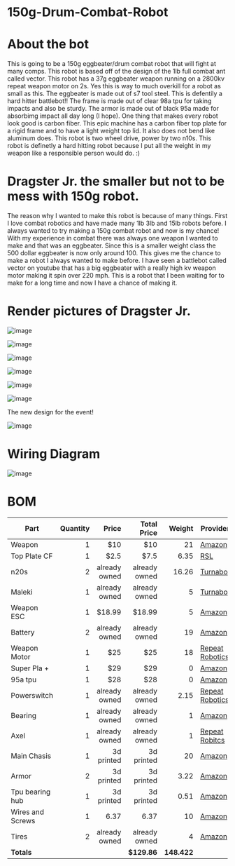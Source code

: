 # 150g-Drum-Combat-Robot

# About the bot
This is going to be a 150g eggbeater/drum combat robot that will fight at many comps. This robot is based off of the design of the 1lb full combat ant called vector. This robot has a 37g eggbeater weapon running on a 2800kv repeat weapon motor on 2s. Yes this is way to much overkill for a robot as small as this. The eggbeater is made out of s7 tool steel. This is defentily a hard hitter battlebot!! The frame is made out of clear 98a tpu for taking impacts and also be sturdy. The armor is made out of black 95a made for absorbimg impact all day long (I hope). One thing that makes every robot look good is carbon fiber. This epic machine has a carbon fiber top plate for a rigid frame and to have a light weight top lid. It also does not bend like aluminum does. This robot is two wheel drive, power by two n10s. This robot is definetly a hard hitting robot because I put all the weight in my weapon like a responsible person would do. :)

# Dragster Jr. the smaller but not to be mess with 150g robot.

The reason why I wanted to make this robot is because of many things. First I love combat robotics and have made many 1lb 3lb and 15lb robots before. I always wanted to try making a 150g combat robot and now is my chance! With my experience in combat there was always one weapon I wanted to make and that was an eggbeater. Since this is a smaller weight class the 500 dollar eggbeater is now only around 100. This gives me the chance to make a robot I always wanted to make before. I have seen a battlebot called vector on youtube that has a big eggbeater with a really high kv weapon motor making it spin over 220 mph. This is a robot that I been waiting for to make for a long time and now I have a chance of making it. 

# Render pictures of Dragster Jr. 

![image](https://github.com/user-attachments/assets/a1f608ca-3bd4-498a-984a-7387e7887e8f)

![image](https://github.com/user-attachments/assets/7fd58f4c-03b0-4315-ae00-1a6c617826dc)


![image](https://github.com/user-attachments/assets/c77ffcd9-56d6-47bc-8980-7be8095ffa10)

![image](https://github.com/user-attachments/assets/0d13174e-4579-43fc-8414-12f6ce5dd5a4)

![image](https://github.com/user-attachments/assets/411148af-95ea-4bf5-a8ec-e8e3bd7fdbf3)


![image](https://github.com/user-attachments/assets/cceeaade-4005-4aef-8ca4-60d5ed59e7a2)

The new design for the event!

![image](https://github.com/user-attachments/assets/80014670-7f76-407f-b351-923eb1538667)


# Wiring Diagram

![image](https://github.com/user-attachments/assets/2c715e26-2013-439d-b4a3-66f576b066c8)

# BOM

| Part                 | Quantity | Price        | Total Price | Weight  | Provider |
|----------------------|---------:|-------------:|------------:|--------:|----------|
| Weapon               |        1 | $10          | $10         | 21      |[Amazon](https://www.amazon.com/Titanium-Countersunk-Head-Screws-Pack/dp/B0037Y3IEQ/ref=sr_1_3?crid=279LCIGW1HHJ&dib=eyJ2IjoiMSJ9.dKit4HSUvfT6AQ3QvgBxCVcYMVUs4q_P184AqRQTOkVUZfFA8pK9dThFzk2zwzlmul-OxPJhnaGyi-6OPg61VmC0Xap0ZALsLiNEVKSTOCWuXzHhQggpa5HVuMqW62BWutUZdbZEi1EMRDe-zCRIx4Jy7NKN29vrrH6ZxZFKuj4XMSb54jmNpKhWLm3sNrFwehT8QtwnKUzWXWElH-gclXiiEC1GFNXCy_HeKXXfobg.oO1r974v4WVIu31Xuqez-M_AqDrlFUfP1cJ5OkytHNU&dib_tag=se&keywords=3mm%2Btitanium%2Bscrew&qid=1751496384&sprefix=3mm%2Btitiaum%2Bscre%2Caps%2C279&sr=8-3&th=1)   |
| Top Plate CF         |        1 | $2.5         | $7.5        |6.35   |  [RSL](https://shop.robotsmashingleague.com/products/custom-cnc-item)|
| n20s                 |        2 | already owned|already owned| 16.26   | [Turnabot](https://turnabot.com/products/high-power-n10)|
|Maleki                |        1 | already owned|already owned| 5       | [Turnabot](https://turnabot.com/products/malenki-nano-integrated-6-channel-triple-electronic-speed-controller-receiver-combo)|
| Weapon ESC           |        1 | $18.99       | $18.99      | 5       | [Amazon](https://www.amazon.com/dp/B0F8P985VQ?_encoding=UTF8&th=1)|
| Battery              |        2 |already owned |already owned| 19      |  [Amazon](https://www.amazon.com/dp/B0D2L17M8H?ref=ppx_yo2ov_dt_b_fed_asin_title)
| Weapon Motor         |        1 | $25          | $25         | 18      | [Repeat Robotics](https://repeat-robotics.com/buy/2004-direct-drive-motor-150g/) |
| Super Pla +          |        1 | $29          |  $29        | 0       | [Amazon](https://www.amazon.com/OVERTURE-Filament-Dimensional-Accuracy-Probability/dp/B0BQR8WP4S/ref=sr_1_3?crid=2X27NOMZRG5KR&dib=eyJ2IjoiMSJ9.7LPWL2RIpg-jA8NmY0zWI72zU8BsQ_6LpNAwE-lcsVSe2Uj9almcrLNtMekhWq_Hd0YggZugY3o-CGbJsNeQa1Dlpexd8j2UeRx8FeRfKwtJ30h5ItG93CHu8U8i1KH2OfNYltLYclT_qCZBOjwOEUn7lH1V6SZn_dy_Q8vP24RckRR5fBBj0EkUTxkgy3JyL36EpBvKZigGbaNJSbK73my2HuKWtkKaz2PFiIKZs7c.laF95lq3FO2jYU9_Ct_kgQy-u7cLOzlmDg1ESC6VfvQ&dib_tag=se&keywords=overture+super+pla+plus&qid=1751496572&sprefix=overture+super+pla+plus%2Caps%2C250&sr=8-3)
| 95a tpu              |        1 | $28         |  $28        | 0       | [Amazon](https://www.amazon.com/Overture-Filament-Flexible-Consumables-Dimensional/dp/B07VBKDM74/ref=sr_1_1?crid=1DL0O50SMBSJL&dib=eyJ2IjoiMSJ9.Ewrsc8t9jvotneNapKkr9I_RvLAA7lOZfHCcYxcWXykCTxmsr4lnUf2AWEQiqyM3g_gVeEUr4-fKTs9V3A9JLGebK-RANBeA3VosP0oCTGsUMJdeUhvB5qUEzCA5qIyiiUADaJtRrRGna_EbgA6izrJ_HDrFvspT3MlvhFhM9lIG7ncWJo7DKZX-z6dERvC907MK3166eEyiFf084_X2OCO-Vc9gmFlH-iA0B5yXaBE._Bb5AErfLPnOK4IL59w2y7ir6NoboQIUXeNXKGcuk-k&dib_tag=se&keywords=overture%2B95a%2Btpu&qid=1751496664&sprefix=overture%2B95a%2Btp%2Caps%2C235&sr=8-1&th=1)
| Powerswitch          |        1 |already owned |already owned| 2.15    | [Repeat Robotics](https://repeat-robotics.com/buy/fingertech-switch/) |
| Bearing              |        1 |already owned |already owned|1        | [Amazon](https://www.amazon.com/uxcell-MR115-2RS-Groove-Bearings-Double/dp/B082PS6D6P?crid=232ULCGI0II1O&dib=eyJ2IjoiMSJ9.gOGxM5MhB6O2Snjy--6wkYLAv-0jcwgg347FdNQL6H8t9miHrJ1F5uDeQgV4AZUMw1I4-VOvB35q9E57MM0Ov0OndfeGTCTmoF_-5OdzYjdtgInkqysnqoar9_i_UJA3QqNidpOguXBOFzES8DZhY9vceoVSYIv61pEg0WWw5rNRSMZ5dOfxG-ItPEclLxga-TDbFvmfUmiLL9nAjfEtLM3h3pSjFFh0boOwXccojJk.EpdOybQQYuoLHt_Mol9oW6Sjo-AdmFQjwgrxmDZbaTQ&dib_tag=se&keywords=uxcell%2B5mm%2Bbearing%2B11mm%2Bd&qid=1751040769&sprefix=uxcell%2B5mm%2Bbearing%2B11mm%2Bd%2Caps%2C146&sr=8-3&th=1)| 
| Axel                 |        1 |already owned |already owned|1        | [Repeat Robitcs](https://repeat-robotics.com/buy/axle_ant/)|
| Main Chasis          |       1  | 3d printed   | 3d printed  | 20      | [Amazon](https://www.amazon.com/PRILINE-Filament%EF%BC%8CPRILINE-Flexible-Filament%EF%BC%8C1KG-Material/dp/B074DV9JMX?crid=1PLCNZE4L27LN&dib=eyJ2IjoiMSJ9.vPG3yiFPuvPHCRMG-OrLJny0RJSqP6A8Kx671MvFLECGkCsrJjEBdIFMmwMfRQ63KXEHEkZXSg3pt0iGIo79_IjLSQogfAzH2WBfzbpnEgfwPn_4fYb-LcF4YJ_dIQbTZQdAiTFcfgVTaCcbKgAEItpLaOXriazhRcYYcS9jQx6upWzP-mIylrZxn7GzSNMcXBswSZgl1a3g9pHKiNaRk76jplwqTDiwjopy_OwQRhc.29hTvD6R4-w-8qEhoOsTP-Fb9oue26CSRiH2e-uYiN8&dib_tag=se&keywords=98a%2Btpu&qid=1751041268&sprefix=98a%2Btpu%2Caps%2C312&sr=8-3&th=1)|
| Armor                |        2 | 3d printed   | 3d printed  | 3.22    | [Amazon](https://www.amazon.com/Overture-Filament-Flexible-Consumables-Dimensional/dp/B07VDP2S3P?crid=3NITTDPRDCK51&dib=eyJ2IjoiMSJ9.AL9zRSxnKaIftbZ9jAIaha_0ZC0y_DJ_qpoe0A-5xje5JuTG28_bx7luwAozbIzwCTTbSwc28iZ2_cqY4lNjJ9DiPxeV1G-vcesnEu8Fz7VX6aIATHydzpdYX3vYzZeOflF5uUZGBQKfDN1r-vvNj8B2ziiqG9PSvZjHAP5l3IG9Ur3Snm4RIdO8Im1aeSZLv-MLTaUhdBgBoGohVZtSp3SWeOkAAP9w9Kt_KH84bCM.nSpvxMMUYWgi6aza8Oqm2hGiDPZeS5dsrq9KYUgyKFw&dib_tag=se&keywords=overture%2B95a%2Btpu&qid=1751041077&sprefix=overture%2B95a%2Btpu%2Caps%2C181&sr=8-1&th=1)|
| Tpu bearing hub      |        1 | 3d printed   | 3d printed  | 0.51    | [Amazon](https://www.amazon.com/Overture-Filament-Flexible-Consumables-Dimensional/dp/B07VDP2S3P?crid=3NITTDPRDCK51&dib=eyJ2IjoiMSJ9.AL9zRSxnKaIftbZ9jAIaha_0ZC0y_DJ_qpoe0A-5xje5JuTG28_bx7luwAozbIzwCTTbSwc28iZ2_cqY4lNjJ9DiPxeV1G-vcesnEu8Fz7VX6aIATHydzpdYX3vYzZeOflF5uUZGBQKfDN1r-vvNj8B2ziiqG9PSvZjHAP5l3IG9Ur3Snm4RIdO8Im1aeSZLv-MLTaUhdBgBoGohVZtSp3SWeOkAAP9w9Kt_KH84bCM.nSpvxMMUYWgi6aza8Oqm2hGiDPZeS5dsrq9KYUgyKFw&dib_tag=se&keywords=overture%2B95a%2Btpu&qid=1751041077&sprefix=overture%2B95a%2Btpu%2Caps%2C181&sr=8-1&th=1)      |
| Wires and Screws     |        1 | 6.37 |6.37| 10      | [Amazon](https://www.amazon.com/gp/product/B00GDYNNQK/ref=ox_sc_act_title_1?smid=ATVPDKIKX0DER&psc=1 )|
| Tires                |        2 |already owned| already owned| 4       | [Amazon](https://www.amazon.com/Tires-Wheels-Axles-Sets-Accessories/dp/B09DNL56ZB?crid=295SB8F9F1BBZ&dib=eyJ2IjoiMSJ9.HRvA-qjdeZa3ZgNumUdb9vG4RMFZMLN1xOPYWsEjVabIajVLK8Xjrspa6Y2oM4eo1z-guVsG97PbbytDcojMgB4R0MOS2IaLr8-j0-QOUpveoW16xfBvToIVrajcN1eCfcK6dS45fpeVJVVuDKzwzyEus-bL0R8uW2DXJiOER8OoBp6U5cLcY9m9ScPR3Rnp6Y9NqfIzvTKpUyDPIItQxnJ9ejDNVFtHmsxEdyo_dJSEqsInQdHlhOFHi_gvAxfvLGOVvKTMdYWdrpXB0BESnNbFThkTichiG9eoQyDxI7E.UYO8iRX6G1KbWzpmGGp-BoqC8ZG9qwvh17Tyu20MLsM&dib_tag=se&keywords=mii+lego+tires&qid=1751042069&sprefix=mii+lego+tire%2Caps%2C177&sr=8-24)
| **Totals**           |          |            | **$129.86**    | **148.422** |          |
